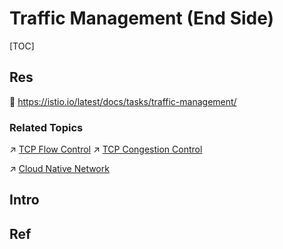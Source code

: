 # Traffic Management (End Side)

[TOC]



## Res
📂 https://istio.io/latest/docs/tasks/traffic-management/


### Related Topics
↗ [TCP Flow Control](../0x04%20Transport%20Layer/📌%20TCP%20(Transmission%20Control%20Protocol)/TCP%20Flow%20Control.md)
↗ [TCP Congestion Control](../0x04%20Transport%20Layer/📌%20TCP%20(Transmission%20Control%20Protocol)/TCP%20Congestion%20Control.md)

↗ [Cloud Native Network](../../../../Software%20Engineering/☁️%20Cloud%20Computing%20&%20Cloud%20Native/Cloud%20Operating%20System%20&%20Platform%20(System%20Level%20Engineering)/👖%20Cloud%20Runtime/Cloud%20Native%20Network/Cloud%20Native%20Network.md)



## Intro



## Ref
[👍 Traffic Management | Istio]: https://istio.io/latest/docs/tasks/traffic-management/

